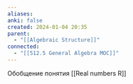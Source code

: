 ```yaml
---
aliases: 
anki: false
created: 2024-01-04 20:35
parent:
  - "[[Algebraic Structure]]"
connected:
  - "[[512.5 General Algebra MOC]]"
---
```


Обобщение понятия [[Real numbers R]]


